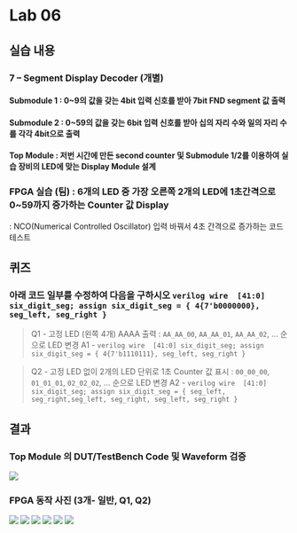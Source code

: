 
# Lab 06
## 실습 내용
### **7 – Segment Display Decoder (개별)**
#### **Submodule 1** : 0~9의 값을 갖는 4bit 입력 신호를 받아 7bit FND  segment  값 출력
#### **Submodule 2** : 0~59의 값을 갖는 6bit 입력 신호를 받아 십의 자리 수와 일의 자리 수를 각각 4bit으로 출력
#### **Top Module** : 저번 시간에 만든 second counter  및 Submodule 1/2를 이용하여 실습 장비의 LED에 맞는 Display Module 설계
### FPGA 실습 (팀) : 6개의 LED 중 가장 오른쪽 2개의 LED에 1초간격으로 0~59까지 증가하는 Counter 값 Display
: NCO(Numerical Controlled Oscillator) 입력 바꿔서 4초 간격으로 증가하는 코드 테스트

## 퀴즈 
### 아래 코드 일부를 수정하여 다음을 구하시오 ```verilog wire  [41:0] six_digit_seg; assign six_digit_seg = { 4{7'b0000000}, seg_left, seg_right } ``` 
> Q1 - 고정 LED (왼쪽 4개) AAAA 출력 : `AA_AA_00`, `AA_AA_01`, `AA_AA_02`, … 순으로 LED 변경
 >A1 - ```verilog wire  [41:0] six_digit_seg; assign six_digit_seg = { 4{7'b1110111}, seg_left, seg_right } ``` 

> Q2 - 고정 LED 없이 2개의 LED 단위로 1초 Counter 값 표시 : `00_00_00`, `01_01_01`, `02_02_02`, … 순으로 LED 변경
 >A2 - ```verilog wire  [41:0] six_digit_seg; assign six_digit_seg = { seg_left, seg_right,seg_left, seg_right, seg_left, seg_right } ``` 

## 결과
 ### **Top Module 의 DUT/TestBench Code 및 Waveform 검증**
![](https://github.com/jiwonryu/Logic/blob/master/Practice06/Practice06%20wave%EC%BA%A1%EC%B3%90.png)

### **FPGA 동작 사진 (3개- 일반, Q1, Q2)**
![](https://github.com/jiwonryu/Logic/blob/master/Practice06/FPGA_%EC%9D%BC%EB%B0%98_1.jpg)
![](https://github.com/jiwonryu/Logic/blob/master/Practice06/FPGA_%EC%9D%BC%EB%B0%98_2.jpg)
![](https://github.com/jiwonryu/Logic/blob/master/Practice06/FPGA_Q1_1.jpg)
![](https://github.com/jiwonryu/Logic/blob/master/Practice06/FPGA_Q1_2.jpg)
![](https://github.com/jiwonryu/Logic/blob/master/Practice06/FPGA_Q2_1.jpg)
![](https://github.com/jiwonryu/Logic/blob/master/Practice06/FPGA_Q2_2.jpg)

<!--stackedit_data:
eyJoaXN0b3J5IjpbLTIwMDgzMTA0MjgsMzYwMjU1MTQ0XX0=
-->
